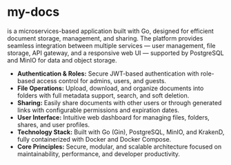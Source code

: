 # **my-docs** 
is a microservices-based application built with Go, designed for efficient document storage, management, and sharing. The platform provides seamless integration between multiple services — user management, file storage, API gateway, and a responsive web UI — supported by PostgreSQL and MinIO for data and object storage.

* **Authentication & Roles:** Secure JWT-based authentication with role-based access control for admins, users, and guests.
* **File Operations:** Upload, download, and organize documents into folders with full metadata support, search, and soft deletion.
* **Sharing:** Easily share documents with other users or through generated links with configurable permissions and expiration dates.
* **User Interface:** Intuitive web dashboard for managing files, folders, shares, and user profiles.
* **Technology Stack:** Built with Go (Gin), PostgreSQL, MinIO, and KrakenD, fully containerized with Docker and Docker Compose.
* **Core Principles:** Secure, modular, and scalable architecture focused on maintainability, performance, and developer productivity.
